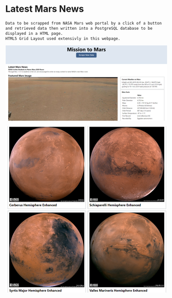 # Latest Mars News

    Data to be scrapped from NASA Mars web portal by a click of a button and retrieved data then written into a PostgreSQL database to be displayed in a HTML page. 
    HTML5 Grid Layout used extensivly in this webpage.

![enter image description here](images/main.png)

![enter image description here](images/center.png)
